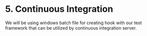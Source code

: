 # 5. Continuous Integration

We will be using windows batch file for creating hook with our test framework that can be utilized by continuous integration server.

